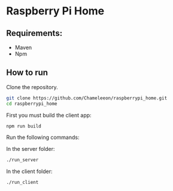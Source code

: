 # Raspberry Pi Home

## Requirements:

* Maven
* Npm

## How to run
Clone the repository.

```bash
git clone https://github.com/Chameleeon/raspberrypi_home.git
cd raspberrypi_home
```

First you must build the client app:
```bash
npm run build
```

Run the following commands:

In the server folder:

```bash
./run_server
```
In the client folder:

```bash
./run_client
```
